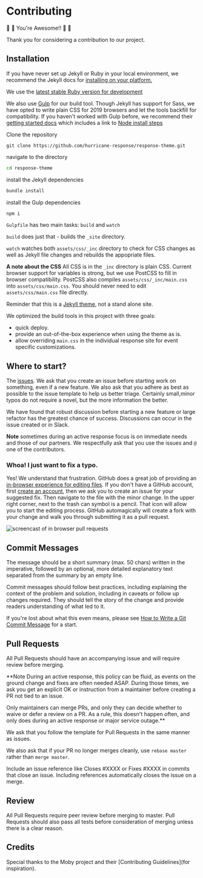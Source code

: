 # Contributing

🎊 🎉 You're Awesome!! 🎉 🎊

Thank you for considering a contribution to our project.

## Installation

If you have never set up Jekyll or Ruby in your local environment, we recommend the Jekyll docs for [installing on your platform.](https://jekyllrb.com/docs/installation/)

We use the [latest stable Ruby version for development](https://github.com/hurricane-response/response-theme/blob/master/.ruby-version)

We also use [Gulp](https://gulpjs.com) for our build tool. Though Jekyll has support for Sass, we have opted to write plain CSS for 2019 browsers and let the tools backfill for compatibility. If you haven't worked with Gulp before, we recommend their [getting started docs](https://gulpjs.com/docs/en/getting-started/quick-start) which includes a link to [Node install steps](https://nodejs.org/en/)


Clone the repository

```{bash}
git clone https://github.com/hurricane-response/response-theme.git
```

navigate to the directory

```bash
cd response-theme
```

install the Jekyll dependencies

```bash
bundle install
```

install the Gulp dependencies

```bash
npm i
```

`Gulpfile` has two main tasks: `build` and `watch`

`build` does just that - builds the `_site` directory.

`watch` watches both `assets/css/_inc` directory to check for CSS changes as well as Jekyll file changes and rebuilds the appopriate files.

**A note about the CSS** All CSS is in the `_inc` directory is plain CSS. Current browser support for variables is strong, but we use PostCSS to fill in browser compatibility. PostCSS also compiles `assets/css/_inc/main.css` into `assets/css/main.css`. You should never need to edit `assets/css/main.css` file directly.

Reminder that this is a [Jekyll theme](https://jekyllrb.com/docs/themes/), not a stand alone site.

We optimized the build tools in this project with three goals:

* quick deploy.
* provide an out-of-the-box experience when using the theme as is.
* allow overriding `main.css` in the individual response site for event specific customizations.

## Where to start?

The [issues](https://github.com/hurricane-response/response-theme/issues). We ask that you create an issue before starting work on something, even if a new feature. We also ask that you adhere as best as possible to the issue template to help us better triage. Certainly small,minor typos do not require a novel, but the more information the better.

We have found that robust discussion before starting a new feature or large refactor has the greatest chance of success. Discussions can occur in the issue created or in Slack.


**Note** sometimes during an active response focus is on immediate needs and those of our partners. We respectfully ask that you use the issues and `@` one of the contributors.

### Whoa! I just want to fix a typo.

Yes! We understand that frustration. GitHub does a great job of providing an [in-browser experience for editing files](https://help.github.com/en/articles/editing-files-in-another-users-repository). If you don't have a GitHub account, first [create an account](https://github.com/join), then we ask you to create an issue for your suggested fix. Then navigate to the file with the minor change. In the upper right corner, next to the trash can symbol is a pencil. That icon will allow you to start the editing process. GitHub automagically will create a fork with your change and walk you through submitting it as a pull request.

![screencast of in browser pull requests](https://raw.githubusercontent.com/hurricane-response/response-theme/master/github_inbrowser_pullrequest.gif)

## Commit Messages

The message should be a short summary (max. 50 chars) written in the imperative, followed by an optional, more detailed explanatory text separated from the summary by an empty line.

Commit messages should follow best practices, including explaining the context of the problem and solution, including in caveats or follow up changes required. They should tell the story of the change and provide readers understanding of what led to it.

If you're lost about what this even means, please see [How to Write a Git Commit Message](https://chris.beams.io/posts/git-commit/) for a start.


## Pull Requests

All Pull Requests should have an accompanying issue and will require review before merging.

**Note During an active response, this policy can be fluid, as events on the ground change and fixes are often needed ASAP. During those times, we ask you get an explicit OK or instruction from a maintainer before creating a PR not tied to an issue.

Only maintainers can merge PRs, and only they can decide whether to waive or defer a review on a PR. As a rule, this doesn't happen often, and only does during an active response or major service outage.**

We ask that you follow the template for Pull Requests in the same manner as issues.

We also ask that if your PR no longer merges cleanly, use `rebase master` rather than `merge master`.

Include an issue reference like Closes #XXXX or Fixes #XXXX in commits that close an issue. Including references automatically closes the issue on a merge.

## Review

All Pull Requests require peer review before merging to master. Pull Requests should also pass all tests before consideration of merging unless there is a clear reason.

## Credits

Special thanks to the Moby project and their [Contributing Guidelines](for inspiration).
